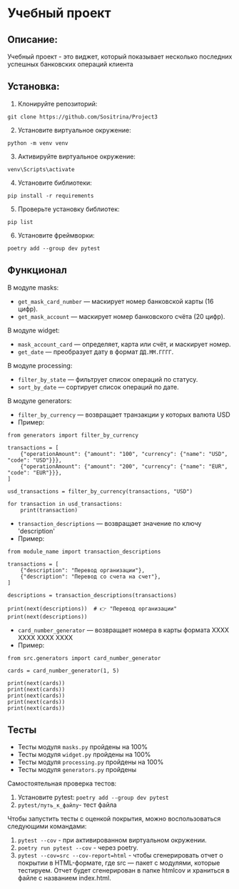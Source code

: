 # Учебный проект

## Описание:

Учебный проект - это виджет, который показывает несколько последних успешных банковских операций клиента

## Установка:

1. Клонируйте репозиторий:
```
git clone https://github.com/Sositrina/Project3
```
2. Установите виртуальное окружение:
```
python -m venv venv
```
3. Активируйте виртуальное окружение:
```
venv\Scripts\activate
```
4. Установите библиотеки:
```
pip install -r requirements
```
5. Проверьте установку библиотек:
```
pip list
```
6. Установите фреймворки:
```
poetry add --group dev pytest
```

## Функционал
В модуле masks:
- `get_mask_card_number` — маскирует номер банковской карты (16 цифр).
- `get_mask_account` — маскирует номер банковского счёта (20 цифр).

В модуле widget:
- `mask_account_card` — определяет, карта или счёт, и маскирует номер.
- `get_date` — преобразует дату в формат `ДД.ММ.ГГГГ`.

В модуле processing:
- `filter_by_state` — фильтрует список операций по статусу.
- `sort_by_date` — сортирует список операций по дате.

В модуле generators:
- `filter_by_currency` — возвращает транзакции у которых валюта USD
- Пример:
```
from generators import filter_by_currency

transactions = [
    {"operationAmount": {"amount": "100", "currency": {"name": "USD", "code": "USD"}}},
    {"operationAmount": {"amount": "200", "currency": {"name": "EUR", "code": "EUR"}}},
]

usd_transactions = filter_by_currency(transactions, "USD")

for transaction in usd_transactions:
    print(transaction) 
```
- `transaction_descriptions` — возвращает значение по ключу 'description'
- Пример:
```
from module_name import transaction_descriptions

transactions = [
    {"description": "Перевод организации"},
    {"description": "Перевод со счета на счет"},
]

descriptions = transaction_descriptions(transactions)

print(next(descriptions))  # 👉 "Перевод организации"
print(next(descriptions))
```
- `card_number_generator` — возвращает номера в карты формата XXXX XXXX XXXX XXXX
- Пример:
```
from src.generators import card_number_generator

cards = card_number_generator(1, 5)

print(next(cards))  
print(next(cards))  
print(next(cards))  
print(next(cards))  
print(next(cards))
```


## Тесты

- Тесты модуля `masks.py` пройдены на 100%
- Тесты модуля `widget.py` пройдены на 100%
- Тесты модуля `processing.py` пройдены на 100%
- Тесты модуля `generators.py` пройдены

Самостоятельная проверка тестов:

1. Установите pytest: `poetry add --group dev pytest`
2. `pytest/путь_к_файлу`- тест файла

Чтобы запустить тесты с оценкой покрытия, можно воспользоваться следующими командами:
1. `pytest --cov` - при активированном виртуальном окружении.
2. `poetry run pytest --cov` - через poetry.
3. `pytest --cov=src --cov-report=html` - чтобы сгенерировать отчет о покрытии в HTML-формате, где 
src
 — пакет c модулями, которые тестируем. Отчет будет сгенерирован в папке 
htmlcov
 и храниться в файле с названием 
index.html.